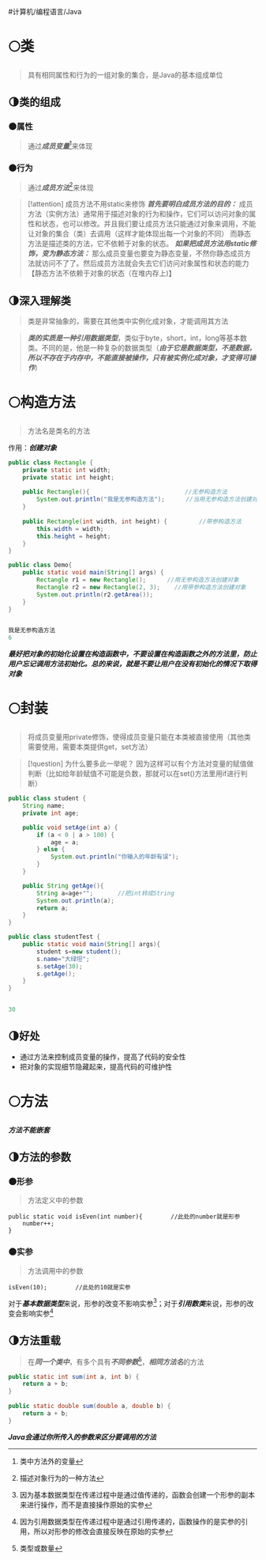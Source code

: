 #计算机/编程语言/Java 
# 🌕类
>具有相同属性和行为的一组对象的集合，是Java的基本组成单位
## 🌗类的组成
### 🌑属性
>通过***成员变量***[^4]来体现
### 🌑行为
>通过***成员方法***[^5]来体现

> [!attention] 成员方法不用static来修饰
> ***首先要明白成员方法的目的：***
> 成员方法（实例方法）通常用于描述对象的行为和操作，它们可以访问对象的属性和状态，也可以修改。并且我们要让成员方法只能通过对象来调用，不能让对象的集合（类）去调用（这样才能体现出每一个对象的不同）
> 而静态方法是描述类的方法，它不依赖于对象的状态。
> ***如果把成员方法用static修饰，变为静态方法：***
> 那么成员变量也要变为静态变量，不然你静态成员方法就访问不了了。然后成员方法就会失去它们访问对象属性和状态的能力【静态方法不依赖于对象的状态（在堆内存上)】

[^4]:类中方法外的变量
[^5]:描述对象行为的一种方法
## 🌗深入理解类
>类是非常抽象的，需要在其他类中实例化成对象，才能调用其方法

>***类的实质是一种引用数据类型***，类似于byte，short，int，long等基本数类。不同的是，他是一种复杂的数据类型（***由于它是数据类型，不是数据，所以不存在于内存中，不能直接被操作，只有被实例化成对象，才变得可操作***）
# 🌕构造方法
>方法名是类名的方法

作用：***创建对象***
```java
public class Rectangle {  
    private static int width;  
    private static int height;  
      
    public Rectangle(){                           //无参构造方法
        System.out.println("我是无参构造方法");      //当用无参构造方法创建对象时，就会执行这条语句
    }  
  
    public Rectangle(int width, int height) {         //带参构造方法
        this.width = width;  
        this.height = height;  
    }   
}

public class Demo{
	public static void main(String[] args) {  
		Rectangle r1 = new Rectangle();      //用无参构造方法创建对象
	    Rectangle r2 = new Rectangle(2, 3);    //用带参构造方法创建对象
	    System.out.println(r2.getArea());  
	}
}


我是无参构造方法
6
```

***最好把对象的初始化设置在构造函数中，不要设置在构造函数之外的方法里，防止用户忘记调用方法初始化。总的来说，就是不要让用户在没有初始化的情况下取得对象***
# 🌕封装
>将成员变量用private修饰，使得成员变量只能在本类被直接使用（其他类需要使用，需要本类提供get，set方法）

>[!question] 为什么要多此一举呢？
>因为这样可以有个方法对变量的赋值做判断（比如给年龄赋值不可能是负数，那就可以在set()方法里用if进行判断）

```java
public class student {
    String name;
    private int age;

    public void setAge(int a) {
        if (a < 0 | a > 100) {
            age = a;
        } else {
            System.out.println("你输入的年龄有误");
        }
    }

    public String getAge(){
        String a=age+"";       //把int转成String
        System.out.println(a);
        return a;
    }
}
```
```java
public class studentTest {
    public static void main(String[] args){
        student s=new student();
        s.name="大绿坦";
        s.setAge(30);
        s.getAge();
	}
}


30
```
## 🌗好处
- 通过方法来控制成员变量的操作，提高了代码的安全性
- 把对象的实现细节隐藏起来，提高代码的可维护性
# 🌕方法
***方法不能嵌套***
## 🌗方法的参数
### 🌑形参
>方法定义中的参数
```
public static void isEven(int number){        //此处的number就是形参
	number++;                        
}  
```
### 🌑实参
>方法调用中的参数
```
isEven(10);        //此处的10就是实参
```

对于***基本数据类型***来说，形参的改变不影响实参[^1]；对于***引用数类***来说，形参的改变会影响实参[^2]

[^1]:因为基本数据类型在传递过程中是通过值传递的，函数会创建一个形参的副本来进行操作，而不是直接操作原始的实参
[^2]:因为引用数据类型在传递过程中是通过引用传递的，函数操作的是实参的引用，所以对形参的修改会直接反映在原始的实参
## 🌗方法重载
>在***同一个类中***，有多个具有***不同参数***[^3]，***相同方法名***的方法
```java
public static int sum(int a, int b) {  
    return a + b;  
}  
  
public static double sum(double a, double b) {  
    return a + b;  
}
```
***Java会通过你所传入的参数来区分要调用的方法***

[^3]:类型或数量




























